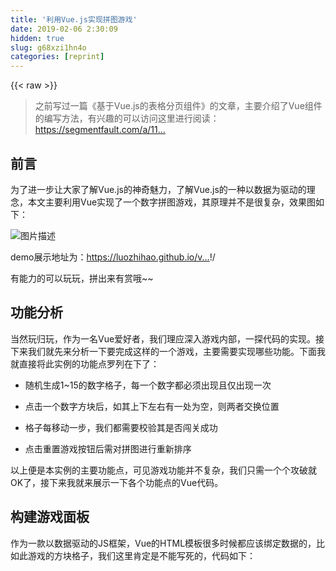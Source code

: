```yaml
---
title: '利用Vue.js实现拼图游戏' 
date: 2019-02-06 2:30:09
hidden: true
slug: g68xzi1hn4o
categories: [reprint]
---
```


{{< raw >}}

                    
<blockquote><p>之前写过一篇《基于Vue.js的表格分页组件》的文章，主要介绍了Vue组件的编写方法，有兴趣的可以访问这里进行阅读：<a href="https://segmentfault.com/a/1190000005174322">https://segmentfault.com/a/11...</a></p></blockquote>
<h2 id="articleHeader0">前言</h2>
<p>为了进一步让大家了解Vue.js的神奇魅力，了解Vue.js的一种以数据为驱动的理念，本文主要利用Vue实现了一个数字拼图游戏，其原理并不是很复杂，效果图如下：</p>
<p><span class="img-wrap"><img data-src="/img/bVzUjs" src="https://static.alili.tech/img/bVzUjs" alt="图片描述" title="图片描述" style="cursor: pointer; display: inline;"></span></p>
<p>demo展示地址为：<a href="https://luozhihao.github.io/vue-puzzle/index.html#" rel="nofollow noreferrer" target="_blank"></a><a href="https://luozhihao.github.io/vue-puzzle/index.html#" rel="nofollow noreferrer" target="_blank">https://luozhihao.github.io/v...</a>!/</p>
<p>有能力的可以玩玩，拼出来有赏哦~~</p>
<h2 id="articleHeader1">功能分析</h2>
<p>当然玩归玩，作为一名Vue爱好者，我们理应深入游戏内部，一探代码的实现。接下来我们就先来分析一下要完成这样的一个游戏，主要需要实现哪些功能。下面我就直接将此实例的功能点罗列在下了：</p>
<ul>
<li><p>随机生成1~15的数字格子，每一个数字都必须出现且仅出现一次</p></li>
<li><p>点击一个数字方块后，如其上下左右有一处为空，则两者交换位置</p></li>
<li><p>格子每移动一步，我们都需要校验其是否闯关成功</p></li>
<li><p>点击重置游戏按钮后需对拼图进行重新排序</p></li>
</ul>
<p>以上便是本实例的主要功能点，可见游戏功能并不复杂，我们只需一个个攻破就OK了，接下来我就来展示一下各个功能点的Vue代码。</p>
<h2 id="articleHeader2">构建游戏面板</h2>
<p>作为一款以数据驱动的JS框架，Vue的HTML模板很多时候都应该绑定数据的，比如此游戏的方块格子，我们这里肯定是不能写死的，代码如下：</p>
<div class="widget-codetool" style="display:none;">
      <div class="widget-codetool--inner">
      <span class="selectCode code-tool" data-toggle="tooltip" data-placement="top" title="" data-original-title="全选"></span>
      <span type="button" class="copyCode code-tool" data-toggle="tooltip" data-placement="top" data-clipboard-text="<template>
    <div class=&quot;box&quot;>
        <ul class=&quot;puzzle-wrap&quot;>
            <li 
                :class=&quot;{'puzzle': true, 'puzzle-empty': !puzzle}&quot; 
                v-for=&quot;puzzle in puzzles&quot; 
                v-text=&quot;puzzle&quot;
            ></li>
        </ul>
    </div>
</template>

<script>
export default {
    data () {
        return {
            puzzles: [1, 2, 3, 4, 5, 6, 7, 8, 9, 10, 11, 12, 13, 14, 15]
        }
    }
}
</script>" title="" data-original-title="复制"></span>
      <span type="button" class="saveToNote code-tool" data-toggle="tooltip" data-placement="top" title="" data-original-title="放进笔记"></span>
      </div>
      </div><pre class="hljs dust"><code><span class="xml"><span class="hljs-tag">&lt;<span class="hljs-name">template</span>&gt;</span>
    <span class="hljs-tag">&lt;<span class="hljs-name">div</span> <span class="hljs-attr">class</span>=<span class="hljs-string">"box"</span>&gt;</span>
        <span class="hljs-tag">&lt;<span class="hljs-name">ul</span> <span class="hljs-attr">class</span>=<span class="hljs-string">"puzzle-wrap"</span>&gt;</span>
            <span class="hljs-tag">&lt;<span class="hljs-name">li</span> 
                <span class="hljs-attr">:class</span>=<span class="hljs-string">"</span></span></span><span class="hljs-template-variable">{'puzzle': true, 'puzzle-empty': !puzzle}</span><span class="xml"><span class="hljs-tag"><span class="hljs-string">"</span> 
                <span class="hljs-attr">v-for</span>=<span class="hljs-string">"puzzle in puzzles"</span> 
                <span class="hljs-attr">v-text</span>=<span class="hljs-string">"puzzle"</span>
            &gt;</span><span class="hljs-tag">&lt;/<span class="hljs-name">li</span>&gt;</span>
        <span class="hljs-tag">&lt;/<span class="hljs-name">ul</span>&gt;</span>
    <span class="hljs-tag">&lt;/<span class="hljs-name">div</span>&gt;</span>
<span class="hljs-tag">&lt;/<span class="hljs-name">template</span>&gt;</span>

<span class="hljs-tag">&lt;<span class="hljs-name">script</span>&gt;</span><span class="javascript">
<span class="hljs-keyword">export</span> <span class="hljs-keyword">default</span> </span></span><span class="hljs-template-variable">{
    data () {
        return {
            puzzles: [1, 2, 3, 4, 5, 6, 7, 8, 9, 10, 11, 12, 13, 14, 15]
        }</span><span class="xml"><span class="undefined">
    }
}
</span><span class="hljs-tag">&lt;/<span class="hljs-name">script</span>&gt;</span></span></code></pre>
<p>这里我省略了css样式部分，大家可以先不用关心。以上代码我们将1~15的数字写死在了一个数组中，这显然不是随机排序的，那么我们就来实现随机排序的功能。</p>
<h2 id="articleHeader3">随机排序数字</h2>
<div class="widget-codetool" style="display:none;">
      <div class="widget-codetool--inner">
      <span class="selectCode code-tool" data-toggle="tooltip" data-placement="top" title="" data-original-title="全选"></span>
      <span type="button" class="copyCode code-tool" data-toggle="tooltip" data-placement="top" data-clipboard-text="<template>
    <div class=&quot;box&quot;>
        <ul class=&quot;puzzle-wrap&quot;>
            <li 
                :class=&quot;{'puzzle': true, 'puzzle-empty': !puzzle}&quot; 
                v-for=&quot;puzzle in puzzles&quot; 
                v-text=&quot;puzzle&quot;
            ></li>
        </ul>
    </div>
</template>

<script>
export default {
    data () {
        return {
            puzzles: []
        }
    },
    methods: {

        // 重置渲染
        render () {
            let puzzleArr = [],
                i = 1

            // 生成包含1 ~ 15数字的数组
            for (i; i < 16; i++) {
                puzzleArr.push(i)
            }

            // 随机打乱数组
            puzzleArr = puzzleArr.sort(() => {
                return Math.random() - 0.5
            });

            // 页面显示
            this.puzzles = puzzleArr
            this.puzzles.push('')
        },
    },
    ready () {
        this.render()
    }
}" title="" data-original-title="复制"></span>
      <span type="button" class="saveToNote code-tool" data-toggle="tooltip" data-placement="top" title="" data-original-title="放进笔记"></span>
      </div>
      </div><pre class="hljs xml"><code><span class="hljs-tag">&lt;<span class="hljs-name">template</span>&gt;</span>
    <span class="hljs-tag">&lt;<span class="hljs-name">div</span> <span class="hljs-attr">class</span>=<span class="hljs-string">"box"</span>&gt;</span>
        <span class="hljs-tag">&lt;<span class="hljs-name">ul</span> <span class="hljs-attr">class</span>=<span class="hljs-string">"puzzle-wrap"</span>&gt;</span>
            <span class="hljs-tag">&lt;<span class="hljs-name">li</span> 
                <span class="hljs-attr">:class</span>=<span class="hljs-string">"{'puzzle': true, 'puzzle-empty': !puzzle}"</span> 
                <span class="hljs-attr">v-for</span>=<span class="hljs-string">"puzzle in puzzles"</span> 
                <span class="hljs-attr">v-text</span>=<span class="hljs-string">"puzzle"</span>
            &gt;</span><span class="hljs-tag">&lt;/<span class="hljs-name">li</span>&gt;</span>
        <span class="hljs-tag">&lt;/<span class="hljs-name">ul</span>&gt;</span>
    <span class="hljs-tag">&lt;/<span class="hljs-name">div</span>&gt;</span>
<span class="hljs-tag">&lt;/<span class="hljs-name">template</span>&gt;</span>

<span class="hljs-tag">&lt;<span class="hljs-name">script</span>&gt;</span><span class="javascript">
<span class="hljs-keyword">export</span> <span class="hljs-keyword">default</span> {
    data () {
        <span class="hljs-keyword">return</span> {
            <span class="hljs-attr">puzzles</span>: []
        }
    },
    <span class="hljs-attr">methods</span>: {

        <span class="hljs-comment">// 重置渲染</span>
        render () {
            <span class="hljs-keyword">let</span> puzzleArr = [],
                i = <span class="hljs-number">1</span>

            <span class="hljs-comment">// 生成包含1 ~ 15数字的数组</span>
            <span class="hljs-keyword">for</span> (i; i &lt; <span class="hljs-number">16</span>; i++) {
                puzzleArr.push(i)
            }

            <span class="hljs-comment">// 随机打乱数组</span>
            puzzleArr = puzzleArr.sort(<span class="hljs-function"><span class="hljs-params">()</span> =&gt;</span> {
                <span class="hljs-keyword">return</span> <span class="hljs-built_in">Math</span>.random() - <span class="hljs-number">0.5</span>
            });

            <span class="hljs-comment">// 页面显示</span>
            <span class="hljs-keyword">this</span>.puzzles = puzzleArr
            <span class="hljs-keyword">this</span>.puzzles.push(<span class="hljs-string">''</span>)
        },
    },
    ready () {
        <span class="hljs-keyword">this</span>.render()
    }
}</span></code></pre>
<p>以上代码，我们利用for循环生成了一个1~15的有序数组，之后我们又利用原生JS的sort方法随机打乱数字，这里还包含了一个知识点就是Math.random()方法。<br>利用sort()方法进行自定义排序，我们需要提供一个比较函数，然后返回一个用于说明这两个值的相对顺序的数字，其返回值如下：</p>
<ul>
<li><p>返回一个小于 0 的值，说明 a 小于 b</p></li>
<li><p>返回 0，说明 a 等于 b</p></li>
<li><p>返回一个大于 0 的值，说明 a 大于 b</p></li>
</ul>
<p>这里利用Math.random()生成一个 0 ~ 1 之间的随机数，再减去0.5，这样就会有一半概率返回一个小于 0 的值， 一半概率返回一个大于 0 的值，就保证了生成数组的随机性，实现了动态随机生成数字格子的功能。</p>
<p>需要注意的是，我们还在数组最后插了一个空字符串，用来生成唯一的空白格子。</p>
<h2 id="articleHeader4">交换方块位置</h2>
<div class="widget-codetool" style="display:none;">
      <div class="widget-codetool--inner">
      <span class="selectCode code-tool" data-toggle="tooltip" data-placement="top" title="" data-original-title="全选"></span>
      <span type="button" class="copyCode code-tool" data-toggle="tooltip" data-placement="top" data-clipboard-text="<template>
    <div class=&quot;box&quot;>
        <ul class=&quot;puzzle-wrap&quot;>
            <li 
                :class=&quot;{'puzzle': true, 'puzzle-empty': !puzzle}&quot; 
                v-for=&quot;puzzle in puzzles&quot; 
                v-text=&quot;puzzle&quot;
                @click=&quot;moveFn($index)&quot;
            ></li>
        </ul>
    </div>
</template>

<script>
export default {
    data () {
        return {
            puzzles: []
        }
    },
    methods: {

        // 重置渲染
        render () {
            let puzzleArr = [],
                i = 1

            // 生成包含1 ~ 15数字的数组
            for (i; i < 16; i++) {
                puzzleArr.push(i)
            }

            // 随机打乱数组
            puzzleArr = puzzleArr.sort(() => {
                return Math.random() - 0.5
            });

            // 页面显示
            this.puzzles = puzzleArr
            this.puzzles.push('')
        },

        // 点击方块
        moveFn (index) {

            // 获取点击位置及其上下左右的值
            let curNum = this.puzzles[index],
                leftNum = this.puzzles[index - 1],
                rightNum = this.puzzles[index + 1],
                topNum = this.puzzles[index - 4],
                bottomNum = this.puzzles[index + 4]

            // 和为空的位置交换数值
            if (leftNum === '' &amp;&amp; index % 4) {
                this.puzzles.$set(index - 1, curNum)
                this.puzzles.$set(index, '')
            } else if (rightNum === '' &amp;&amp; 3 !== index % 4) {
                this.puzzles.$set(index + 1, curNum)
                this.puzzles.$set(index, '')
            } else if (topNum === '') {
                this.puzzles.$set(index - 4, curNum)
                this.puzzles.$set(index, '')
            } else if (bottomNum === '') {
                this.puzzles.$set(index + 4, curNum)
                this.puzzles.$set(index, '')
            }
        }
    },
    ready () {
        this.render()
    }
}
</script>" title="" data-original-title="复制"></span>
      <span type="button" class="saveToNote code-tool" data-toggle="tooltip" data-placement="top" title="" data-original-title="放进笔记"></span>
      </div>
      </div><pre class="hljs xml"><code><span class="hljs-tag">&lt;<span class="hljs-name">template</span>&gt;</span>
    <span class="hljs-tag">&lt;<span class="hljs-name">div</span> <span class="hljs-attr">class</span>=<span class="hljs-string">"box"</span>&gt;</span>
        <span class="hljs-tag">&lt;<span class="hljs-name">ul</span> <span class="hljs-attr">class</span>=<span class="hljs-string">"puzzle-wrap"</span>&gt;</span>
            <span class="hljs-tag">&lt;<span class="hljs-name">li</span> 
                <span class="hljs-attr">:class</span>=<span class="hljs-string">"{'puzzle': true, 'puzzle-empty': !puzzle}"</span> 
                <span class="hljs-attr">v-for</span>=<span class="hljs-string">"puzzle in puzzles"</span> 
                <span class="hljs-attr">v-text</span>=<span class="hljs-string">"puzzle"</span>
                @<span class="hljs-attr">click</span>=<span class="hljs-string">"moveFn($index)"</span>
            &gt;</span><span class="hljs-tag">&lt;/<span class="hljs-name">li</span>&gt;</span>
        <span class="hljs-tag">&lt;/<span class="hljs-name">ul</span>&gt;</span>
    <span class="hljs-tag">&lt;/<span class="hljs-name">div</span>&gt;</span>
<span class="hljs-tag">&lt;/<span class="hljs-name">template</span>&gt;</span>

<span class="hljs-tag">&lt;<span class="hljs-name">script</span>&gt;</span><span class="actionscript">
export <span class="hljs-keyword">default</span> {
    data () {
        <span class="hljs-keyword">return</span> {
            puzzles: []
        }
    },
    methods: {

        <span class="hljs-comment">// 重置渲染</span>
        render () {
            let puzzleArr = [],
                i = <span class="hljs-number">1</span>

            <span class="hljs-comment">// 生成包含1 ~ 15数字的数组</span>
            <span class="hljs-keyword">for</span> (i; i &lt; <span class="hljs-number">16</span>; i++) {
                puzzleArr.push(i)
            }

            <span class="hljs-comment">// 随机打乱数组</span>
            puzzleArr = puzzleArr.sort(() =&gt; {
                <span class="hljs-keyword">return</span> Math.random() - <span class="hljs-number">0.5</span>
            });

            <span class="hljs-comment">// 页面显示</span>
            <span class="hljs-keyword">this</span>.puzzles = puzzleArr
            <span class="hljs-keyword">this</span>.puzzles.push(<span class="hljs-string">''</span>)
        },

        <span class="hljs-comment">// 点击方块</span>
        moveFn (index) {

            <span class="hljs-comment">// 获取点击位置及其上下左右的值</span>
            let curNum = <span class="hljs-keyword">this</span>.puzzles[index],
                leftNum = <span class="hljs-keyword">this</span>.puzzles[index - <span class="hljs-number">1</span>],
                rightNum = <span class="hljs-keyword">this</span>.puzzles[index + <span class="hljs-number">1</span>],
                topNum = <span class="hljs-keyword">this</span>.puzzles[index - <span class="hljs-number">4</span>],
                bottomNum = <span class="hljs-keyword">this</span>.puzzles[index + <span class="hljs-number">4</span>]

            <span class="hljs-comment">// 和为空的位置交换数值</span>
            <span class="hljs-keyword">if</span> (leftNum === <span class="hljs-string">''</span> &amp;&amp; index % <span class="hljs-number">4</span>) {
                <span class="hljs-keyword">this</span>.puzzles.$<span class="hljs-keyword">set</span>(index - <span class="hljs-number">1</span>, curNum)
                <span class="hljs-keyword">this</span>.puzzles.$<span class="hljs-keyword">set</span>(index, <span class="hljs-string">''</span>)
            } <span class="hljs-keyword">else</span> <span class="hljs-keyword">if</span> (rightNum === <span class="hljs-string">''</span> &amp;&amp; <span class="hljs-number">3</span> !== index % <span class="hljs-number">4</span>) {
                <span class="hljs-keyword">this</span>.puzzles.$<span class="hljs-keyword">set</span>(index + <span class="hljs-number">1</span>, curNum)
                <span class="hljs-keyword">this</span>.puzzles.$<span class="hljs-keyword">set</span>(index, <span class="hljs-string">''</span>)
            } <span class="hljs-keyword">else</span> <span class="hljs-keyword">if</span> (topNum === <span class="hljs-string">''</span>) {
                <span class="hljs-keyword">this</span>.puzzles.$<span class="hljs-keyword">set</span>(index - <span class="hljs-number">4</span>, curNum)
                <span class="hljs-keyword">this</span>.puzzles.$<span class="hljs-keyword">set</span>(index, <span class="hljs-string">''</span>)
            } <span class="hljs-keyword">else</span> <span class="hljs-keyword">if</span> (bottomNum === <span class="hljs-string">''</span>) {
                <span class="hljs-keyword">this</span>.puzzles.$<span class="hljs-keyword">set</span>(index + <span class="hljs-number">4</span>, curNum)
                <span class="hljs-keyword">this</span>.puzzles.$<span class="hljs-keyword">set</span>(index, <span class="hljs-string">''</span>)
            }
        }
    },
    ready () {
        <span class="hljs-keyword">this</span>.render()
    }
}
</span><span class="hljs-tag">&lt;/<span class="hljs-name">script</span>&gt;</span></code></pre>
<ol>
<li><p>这里我们首先在每个格子的li上添加了点击事件@click="moveFn($index)"，通过$index参数获取点击方块在数组中的位置</p></li>
<li><p>其次获取其上下左右的数字在数组中的index值依次为index - 4、index + 4、index - 1、index + 1</p></li>
<li><p>当我们找到上下左右有一处为空的时候我们将空的位置赋值上当前点击格子的数字，将当前点击的位置置为空</p></li>
</ol>
<p>备注：我们为什么要使用<strong>$set</strong>方法，而不直接用等号赋值呢，这里包含了Vue响应式原理的知识点。</p>
<div class="widget-codetool" style="display:none;">
      <div class="widget-codetool--inner">
      <span class="selectCode code-tool" data-toggle="tooltip" data-placement="top" title="" data-original-title="全选"></span>
      <span type="button" class="copyCode code-tool" data-toggle="tooltip" data-placement="top" data-clipboard-text="// 因为 JavaScript 的限制，Vue.js 不能检测到下面数组变化：

// 1.直接用索引设置元素，如 vm.items[0] = {}；
// 2.修改数据的长度，如 vm.items.length = 0。
// 为了解决问题 (1)，Vue.js 扩展了观察数组，为它添加了一个 $set() 方法：

// 与 `example1.items[0] = ...` 相同，但是能触发视图更新
example1.items.$set(0, { childMsg: 'Changed!'})" title="" data-original-title="复制"></span>
      <span type="button" class="saveToNote code-tool" data-toggle="tooltip" data-placement="top" title="" data-original-title="放进笔记"></span>
      </div>
      </div><pre class="hljs vim"><code>// 因为 JavaScript 的限制，Vue.js 不能检测到下面数组变化：

// <span class="hljs-number">1</span>.直接用索引设置元素，如 <span class="hljs-keyword">vm</span>.<span class="hljs-built_in">items</span>[<span class="hljs-number">0</span>] = {}；
// <span class="hljs-number">2</span>.修改数据的长度，如 <span class="hljs-keyword">vm</span>.<span class="hljs-built_in">items</span>.length = <span class="hljs-number">0</span>。
// 为了解决问题 (<span class="hljs-number">1</span>)，Vue.js 扩展了观察数组，为它添加了一个 $<span class="hljs-keyword">set</span>() 方法：

// 与 `example1.<span class="hljs-built_in">items</span>[<span class="hljs-number">0</span>] = ...` 相同，但是能触发视图更新
example1.<span class="hljs-built_in">items</span>.$<span class="hljs-keyword">set</span>(<span class="hljs-number">0</span>, { childMs<span class="hljs-variable">g:</span> <span class="hljs-string">'Changed!'</span>})</code></pre>
<p>详见：<a href="http://cn.vuejs.org/guide/list.html#%E9%97%AE%E9%A2%98" rel="nofollow noreferrer" target="_blank"></a><a href="http://cn.vuejs.org/guide/list.html#" rel="nofollow noreferrer" target="_blank">http://cn.vuejs.org/guide/lis...</a>问题</p>
<h2 id="articleHeader5">检测是否闯关成功</h2>
<div class="widget-codetool" style="display:none;">
      <div class="widget-codetool--inner">
      <span class="selectCode code-tool" data-toggle="tooltip" data-placement="top" title="" data-original-title="全选"></span>
      <span type="button" class="copyCode code-tool" data-toggle="tooltip" data-placement="top" data-clipboard-text="<template>
    <div class=&quot;box&quot;>
        <ul class=&quot;puzzle-wrap&quot;>
            <li 
                :class=&quot;{'puzzle': true, 'puzzle-empty': !puzzle}&quot; 
                v-for=&quot;puzzle in puzzles&quot; 
                v-text=&quot;puzzle&quot;
                @click=&quot;moveFn($index)&quot;
            ></li>
        </ul>
    </div>
</template>

<script>
export default {
    data () {
        return {
            puzzles: []
        }
    },
    methods: {

        // 重置渲染
        render () {
            let puzzleArr = [],
                i = 1

            // 生成包含1 ~ 15数字的数组
            for (i; i < 16; i++) {
                puzzleArr.push(i)
            }

            // 随机打乱数组
            puzzleArr = puzzleArr.sort(() => {
                return Math.random() - 0.5
            });

            // 页面显示
            this.puzzles = puzzleArr
            this.puzzles.push('')
        },

        // 点击方块
        moveFn (index) {

            // 获取点击位置及其上下左右的值
            let curNum = this.puzzles[index],
                leftNum = this.puzzles[index - 1],
                rightNum = this.puzzles[index + 1],
                topNum = this.puzzles[index - 4],
                bottomNum = this.puzzles[index + 4]

            // 和为空的位置交换数值
            if (leftNum === '' &amp;&amp; index % 4) {
                this.puzzles.$set(index - 1, curNum)
                this.puzzles.$set(index, '')
            } else if (rightNum === '' &amp;&amp; 3 !== index % 4) {
                this.puzzles.$set(index + 1, curNum)
                this.puzzles.$set(index, '')
            } else if (topNum === '') {
                this.puzzles.$set(index - 4, curNum)
                this.puzzles.$set(index, '')
            } else if (bottomNum === '') {
                this.puzzles.$set(index + 4, curNum)
                this.puzzles.$set(index, '')
            }

            this.passFn()
        },

        // 校验是否过关
        passFn () {
            if (this.puzzles[15] === '') {
                const newPuzzles = this.puzzles.slice(0, 15)

                const isPass = newPuzzles.every((e, i) => e === i + 1)

                if (isPass) {
                    alert ('恭喜，闯关成功！')
                }
            }
        }
    },
    ready () {
        this.render()
    }
}
</script>" title="" data-original-title="复制"></span>
      <span type="button" class="saveToNote code-tool" data-toggle="tooltip" data-placement="top" title="" data-original-title="放进笔记"></span>
      </div>
      </div><pre class="hljs xml"><code><span class="hljs-tag">&lt;<span class="hljs-name">template</span>&gt;</span>
    <span class="hljs-tag">&lt;<span class="hljs-name">div</span> <span class="hljs-attr">class</span>=<span class="hljs-string">"box"</span>&gt;</span>
        <span class="hljs-tag">&lt;<span class="hljs-name">ul</span> <span class="hljs-attr">class</span>=<span class="hljs-string">"puzzle-wrap"</span>&gt;</span>
            <span class="hljs-tag">&lt;<span class="hljs-name">li</span> 
                <span class="hljs-attr">:class</span>=<span class="hljs-string">"{'puzzle': true, 'puzzle-empty': !puzzle}"</span> 
                <span class="hljs-attr">v-for</span>=<span class="hljs-string">"puzzle in puzzles"</span> 
                <span class="hljs-attr">v-text</span>=<span class="hljs-string">"puzzle"</span>
                @<span class="hljs-attr">click</span>=<span class="hljs-string">"moveFn($index)"</span>
            &gt;</span><span class="hljs-tag">&lt;/<span class="hljs-name">li</span>&gt;</span>
        <span class="hljs-tag">&lt;/<span class="hljs-name">ul</span>&gt;</span>
    <span class="hljs-tag">&lt;/<span class="hljs-name">div</span>&gt;</span>
<span class="hljs-tag">&lt;/<span class="hljs-name">template</span>&gt;</span>

<span class="hljs-tag">&lt;<span class="hljs-name">script</span>&gt;</span><span class="actionscript">
export <span class="hljs-keyword">default</span> {
    data () {
        <span class="hljs-keyword">return</span> {
            puzzles: []
        }
    },
    methods: {

        <span class="hljs-comment">// 重置渲染</span>
        render () {
            let puzzleArr = [],
                i = <span class="hljs-number">1</span>

            <span class="hljs-comment">// 生成包含1 ~ 15数字的数组</span>
            <span class="hljs-keyword">for</span> (i; i &lt; <span class="hljs-number">16</span>; i++) {
                puzzleArr.push(i)
            }

            <span class="hljs-comment">// 随机打乱数组</span>
            puzzleArr = puzzleArr.sort(() =&gt; {
                <span class="hljs-keyword">return</span> Math.random() - <span class="hljs-number">0.5</span>
            });

            <span class="hljs-comment">// 页面显示</span>
            <span class="hljs-keyword">this</span>.puzzles = puzzleArr
            <span class="hljs-keyword">this</span>.puzzles.push(<span class="hljs-string">''</span>)
        },

        <span class="hljs-comment">// 点击方块</span>
        moveFn (index) {

            <span class="hljs-comment">// 获取点击位置及其上下左右的值</span>
            let curNum = <span class="hljs-keyword">this</span>.puzzles[index],
                leftNum = <span class="hljs-keyword">this</span>.puzzles[index - <span class="hljs-number">1</span>],
                rightNum = <span class="hljs-keyword">this</span>.puzzles[index + <span class="hljs-number">1</span>],
                topNum = <span class="hljs-keyword">this</span>.puzzles[index - <span class="hljs-number">4</span>],
                bottomNum = <span class="hljs-keyword">this</span>.puzzles[index + <span class="hljs-number">4</span>]

            <span class="hljs-comment">// 和为空的位置交换数值</span>
            <span class="hljs-keyword">if</span> (leftNum === <span class="hljs-string">''</span> &amp;&amp; index % <span class="hljs-number">4</span>) {
                <span class="hljs-keyword">this</span>.puzzles.$<span class="hljs-keyword">set</span>(index - <span class="hljs-number">1</span>, curNum)
                <span class="hljs-keyword">this</span>.puzzles.$<span class="hljs-keyword">set</span>(index, <span class="hljs-string">''</span>)
            } <span class="hljs-keyword">else</span> <span class="hljs-keyword">if</span> (rightNum === <span class="hljs-string">''</span> &amp;&amp; <span class="hljs-number">3</span> !== index % <span class="hljs-number">4</span>) {
                <span class="hljs-keyword">this</span>.puzzles.$<span class="hljs-keyword">set</span>(index + <span class="hljs-number">1</span>, curNum)
                <span class="hljs-keyword">this</span>.puzzles.$<span class="hljs-keyword">set</span>(index, <span class="hljs-string">''</span>)
            } <span class="hljs-keyword">else</span> <span class="hljs-keyword">if</span> (topNum === <span class="hljs-string">''</span>) {
                <span class="hljs-keyword">this</span>.puzzles.$<span class="hljs-keyword">set</span>(index - <span class="hljs-number">4</span>, curNum)
                <span class="hljs-keyword">this</span>.puzzles.$<span class="hljs-keyword">set</span>(index, <span class="hljs-string">''</span>)
            } <span class="hljs-keyword">else</span> <span class="hljs-keyword">if</span> (bottomNum === <span class="hljs-string">''</span>) {
                <span class="hljs-keyword">this</span>.puzzles.$<span class="hljs-keyword">set</span>(index + <span class="hljs-number">4</span>, curNum)
                <span class="hljs-keyword">this</span>.puzzles.$<span class="hljs-keyword">set</span>(index, <span class="hljs-string">''</span>)
            }

            <span class="hljs-keyword">this</span>.passFn()
        },

        <span class="hljs-comment">// 校验是否过关</span>
        passFn () {
            <span class="hljs-keyword">if</span> (<span class="hljs-keyword">this</span>.puzzles[<span class="hljs-number">15</span>] === <span class="hljs-string">''</span>) {
                <span class="hljs-keyword">const</span> newPuzzles = <span class="hljs-keyword">this</span>.puzzles.slice(<span class="hljs-number">0</span>, <span class="hljs-number">15</span>)

                <span class="hljs-keyword">const</span> isPass = newPuzzles.every((e, i) =&gt; e === i + <span class="hljs-number">1</span>)

                <span class="hljs-keyword">if</span> (isPass) {
                    alert (<span class="hljs-string">'恭喜，闯关成功！'</span>)
                }
            }
        }
    },
    ready () {
        <span class="hljs-keyword">this</span>.render()
    }
}
</span><span class="hljs-tag">&lt;/<span class="hljs-name">script</span>&gt;</span></code></pre>
<p>我们在moveFn方法里调用了passFn方法来进行检测，而passFn方法里又涉及了两个知识点：<br>（1）slice方法</p>
<div class="widget-codetool" style="display:none;">
      <div class="widget-codetool--inner">
      <span class="selectCode code-tool" data-toggle="tooltip" data-placement="top" title="" data-original-title="全选"></span>
      <span type="button" class="copyCode code-tool" data-toggle="tooltip" data-placement="top" data-clipboard-text="通过slice方法我们截取数组的前15个元素生成一个新的数组，当然前提是数组随后一个元素为空" title="" data-original-title="复制"></span>
      <span type="button" class="saveToNote code-tool" data-toggle="tooltip" data-placement="top" title="" data-original-title="放进笔记"></span>
      </div>
      </div><pre class="hljs lsl"><code style="word-break: break-word; white-space: initial;">通过slice方法我们截取数组的前<span class="hljs-number">15</span>个元素生成一个新的数组，当然前提是数组随后一个元素为空</code></pre>
<p>（2）every方法</p>
<div class="widget-codetool" style="display:none;">
      <div class="widget-codetool--inner">
      <span class="selectCode code-tool" data-toggle="tooltip" data-placement="top" title="" data-original-title="全选"></span>
      <span type="button" class="copyCode code-tool" data-toggle="tooltip" data-placement="top" data-clipboard-text="通过every方法我们来循环截取后数组的每一个元素是否等于其index+1值，如果全部等于则返回true，只要有一个不等于则返回false
" title="" data-original-title="复制"></span>
      <span type="button" class="saveToNote code-tool" data-toggle="tooltip" data-placement="top" title="" data-original-title="放进笔记"></span>
      </div>
      </div><pre class="hljs applescript"><code>通过<span class="hljs-keyword">every</span>方法我们来循环截取后数组的每一个元素是否等于其index+<span class="hljs-number">1</span>值，如果全部等于则返回<span class="hljs-literal">true</span>，只要有一个不等于则返回<span class="hljs-literal">false</span>
</code></pre>
<p>如果闯关成功那么isPass的值为true，就会alert "恭喜，闯关成功！"提示窗，如果没有则不提示。</p>
<h2 id="articleHeader6">重置游戏</h2>
<p>重置游戏其实很简单，只需添加重置按钮并在其上调用render方法就行了：</p>
<div class="widget-codetool" style="display:none;">
      <div class="widget-codetool--inner">
      <span class="selectCode code-tool" data-toggle="tooltip" data-placement="top" title="" data-original-title="全选"></span>
      <span type="button" class="copyCode code-tool" data-toggle="tooltip" data-placement="top" data-clipboard-text="<template>
    <div class=&quot;box&quot;>
        <ul class=&quot;puzzle-wrap&quot;>
            <li 
                :class=&quot;{'puzzle': true, 'puzzle-empty': !puzzle}&quot; 
                v-for=&quot;puzzle in puzzles&quot; 
                v-text=&quot;puzzle&quot;
                @click=&quot;moveFn($index)&quot;
            ></li>
        </ul>
        <button class=&quot;btn btn-warning btn-block btn-reset&quot; @click=&quot;render&quot;>重置游戏</button>
    </div>
</template>

<script>
export default {
    data () {
        return {
            puzzles: []
        }
    },
    methods: {

        // 重置渲染
        render () {
            let puzzleArr = [],
                i = 1

            // 生成包含1 ~ 15数字的数组
            for (i; i < 16; i++) {
                puzzleArr.push(i)
            }

            // 随机打乱数组
            puzzleArr = puzzleArr.sort(() => {
                return Math.random() - 0.5
            });

            // 页面显示
            this.puzzles = puzzleArr
            this.puzzles.push('')
        },

        // 点击方块
        moveFn (index) {

            // 获取点击位置及其上下左右的值
            let curNum = this.puzzles[index],
                leftNum = this.puzzles[index - 1],
                rightNum = this.puzzles[index + 1],
                topNum = this.puzzles[index - 4],
                bottomNum = this.puzzles[index + 4]

            // 和为空的位置交换数值
            if (leftNum === '' &amp;&amp; index % 4) {
                this.puzzles.$set(index - 1, curNum)
                this.puzzles.$set(index, '')
            } else if (rightNum === '' &amp;&amp; 3 !== index % 4) {
                this.puzzles.$set(index + 1, curNum)
                this.puzzles.$set(index, '')
            } else if (topNum === '') {
                this.puzzles.$set(index - 4, curNum)
                this.puzzles.$set(index, '')
            } else if (bottomNum === '') {
                this.puzzles.$set(index + 4, curNum)
                this.puzzles.$set(index, '')
            }

            this.passFn()
        },

        // 校验是否过关
        passFn () {
            if (this.puzzles[15] === '') {
                const newPuzzles = this.puzzles.slice(0, 15)

                const isPass = newPuzzles.every((e, i) => e === i + 1)

                if (isPass) {
                    alert ('恭喜，闯关成功！')
                }
            }
        }
    },
    ready () {
        this.render()
    }
}
</script>

<style>
@import url('./assets/css/bootstrap.min.css');

body {
    font-family: Arial, &quot;Microsoft YaHei&quot;; 
}

.box {
    width: 400px;
    margin: 50px auto 0;
}

.puzzle-wrap {
    width: 400px;
    height: 400px;
    margin-bottom: 40px;
    padding: 0;
    background: #ccc;
    list-style: none;
}

.puzzle {
    float: left;
    width: 100px;
    height: 100px;
    font-size: 20px;
    background: #f90;
    text-align: center;
    line-height: 100px;
    border: 1px solid #ccc;
    box-shadow: 1px 1px 4px;
    text-shadow: 1px 1px 1px #B9B4B4;
    cursor: pointer;
}

.puzzle-empty {
    background: #ccc;
    box-shadow: inset 2px 2px 18px;
}

.btn-reset {
    box-shadow: inset 2px 2px 18px;
}
</style>" title="" data-original-title="复制"></span>
      <span type="button" class="saveToNote code-tool" data-toggle="tooltip" data-placement="top" title="" data-original-title="放进笔记"></span>
      </div>
      </div><pre class="hljs xml"><code><span class="hljs-tag">&lt;<span class="hljs-name">template</span>&gt;</span>
    <span class="hljs-tag">&lt;<span class="hljs-name">div</span> <span class="hljs-attr">class</span>=<span class="hljs-string">"box"</span>&gt;</span>
        <span class="hljs-tag">&lt;<span class="hljs-name">ul</span> <span class="hljs-attr">class</span>=<span class="hljs-string">"puzzle-wrap"</span>&gt;</span>
            <span class="hljs-tag">&lt;<span class="hljs-name">li</span> 
                <span class="hljs-attr">:class</span>=<span class="hljs-string">"{'puzzle': true, 'puzzle-empty': !puzzle}"</span> 
                <span class="hljs-attr">v-for</span>=<span class="hljs-string">"puzzle in puzzles"</span> 
                <span class="hljs-attr">v-text</span>=<span class="hljs-string">"puzzle"</span>
                @<span class="hljs-attr">click</span>=<span class="hljs-string">"moveFn($index)"</span>
            &gt;</span><span class="hljs-tag">&lt;/<span class="hljs-name">li</span>&gt;</span>
        <span class="hljs-tag">&lt;/<span class="hljs-name">ul</span>&gt;</span>
        <span class="hljs-tag">&lt;<span class="hljs-name">button</span> <span class="hljs-attr">class</span>=<span class="hljs-string">"btn btn-warning btn-block btn-reset"</span> @<span class="hljs-attr">click</span>=<span class="hljs-string">"render"</span>&gt;</span>重置游戏<span class="hljs-tag">&lt;/<span class="hljs-name">button</span>&gt;</span>
    <span class="hljs-tag">&lt;/<span class="hljs-name">div</span>&gt;</span>
<span class="hljs-tag">&lt;/<span class="hljs-name">template</span>&gt;</span>

<span class="hljs-tag">&lt;<span class="hljs-name">script</span>&gt;</span><span class="actionscript">
export <span class="hljs-keyword">default</span> {
    data () {
        <span class="hljs-keyword">return</span> {
            puzzles: []
        }
    },
    methods: {

        <span class="hljs-comment">// 重置渲染</span>
        render () {
            let puzzleArr = [],
                i = <span class="hljs-number">1</span>

            <span class="hljs-comment">// 生成包含1 ~ 15数字的数组</span>
            <span class="hljs-keyword">for</span> (i; i &lt; <span class="hljs-number">16</span>; i++) {
                puzzleArr.push(i)
            }

            <span class="hljs-comment">// 随机打乱数组</span>
            puzzleArr = puzzleArr.sort(() =&gt; {
                <span class="hljs-keyword">return</span> Math.random() - <span class="hljs-number">0.5</span>
            });

            <span class="hljs-comment">// 页面显示</span>
            <span class="hljs-keyword">this</span>.puzzles = puzzleArr
            <span class="hljs-keyword">this</span>.puzzles.push(<span class="hljs-string">''</span>)
        },

        <span class="hljs-comment">// 点击方块</span>
        moveFn (index) {

            <span class="hljs-comment">// 获取点击位置及其上下左右的值</span>
            let curNum = <span class="hljs-keyword">this</span>.puzzles[index],
                leftNum = <span class="hljs-keyword">this</span>.puzzles[index - <span class="hljs-number">1</span>],
                rightNum = <span class="hljs-keyword">this</span>.puzzles[index + <span class="hljs-number">1</span>],
                topNum = <span class="hljs-keyword">this</span>.puzzles[index - <span class="hljs-number">4</span>],
                bottomNum = <span class="hljs-keyword">this</span>.puzzles[index + <span class="hljs-number">4</span>]

            <span class="hljs-comment">// 和为空的位置交换数值</span>
            <span class="hljs-keyword">if</span> (leftNum === <span class="hljs-string">''</span> &amp;&amp; index % <span class="hljs-number">4</span>) {
                <span class="hljs-keyword">this</span>.puzzles.$<span class="hljs-keyword">set</span>(index - <span class="hljs-number">1</span>, curNum)
                <span class="hljs-keyword">this</span>.puzzles.$<span class="hljs-keyword">set</span>(index, <span class="hljs-string">''</span>)
            } <span class="hljs-keyword">else</span> <span class="hljs-keyword">if</span> (rightNum === <span class="hljs-string">''</span> &amp;&amp; <span class="hljs-number">3</span> !== index % <span class="hljs-number">4</span>) {
                <span class="hljs-keyword">this</span>.puzzles.$<span class="hljs-keyword">set</span>(index + <span class="hljs-number">1</span>, curNum)
                <span class="hljs-keyword">this</span>.puzzles.$<span class="hljs-keyword">set</span>(index, <span class="hljs-string">''</span>)
            } <span class="hljs-keyword">else</span> <span class="hljs-keyword">if</span> (topNum === <span class="hljs-string">''</span>) {
                <span class="hljs-keyword">this</span>.puzzles.$<span class="hljs-keyword">set</span>(index - <span class="hljs-number">4</span>, curNum)
                <span class="hljs-keyword">this</span>.puzzles.$<span class="hljs-keyword">set</span>(index, <span class="hljs-string">''</span>)
            } <span class="hljs-keyword">else</span> <span class="hljs-keyword">if</span> (bottomNum === <span class="hljs-string">''</span>) {
                <span class="hljs-keyword">this</span>.puzzles.$<span class="hljs-keyword">set</span>(index + <span class="hljs-number">4</span>, curNum)
                <span class="hljs-keyword">this</span>.puzzles.$<span class="hljs-keyword">set</span>(index, <span class="hljs-string">''</span>)
            }

            <span class="hljs-keyword">this</span>.passFn()
        },

        <span class="hljs-comment">// 校验是否过关</span>
        passFn () {
            <span class="hljs-keyword">if</span> (<span class="hljs-keyword">this</span>.puzzles[<span class="hljs-number">15</span>] === <span class="hljs-string">''</span>) {
                <span class="hljs-keyword">const</span> newPuzzles = <span class="hljs-keyword">this</span>.puzzles.slice(<span class="hljs-number">0</span>, <span class="hljs-number">15</span>)

                <span class="hljs-keyword">const</span> isPass = newPuzzles.every((e, i) =&gt; e === i + <span class="hljs-number">1</span>)

                <span class="hljs-keyword">if</span> (isPass) {
                    alert (<span class="hljs-string">'恭喜，闯关成功！'</span>)
                }
            }
        }
    },
    ready () {
        <span class="hljs-keyword">this</span>.render()
    }
}
</span><span class="hljs-tag">&lt;/<span class="hljs-name">script</span>&gt;</span>

<span class="hljs-tag">&lt;<span class="hljs-name">style</span>&gt;</span><span class="css">
@<span class="hljs-keyword">import</span> url(<span class="hljs-string">'./assets/css/bootstrap.min.css'</span>);

<span class="hljs-selector-tag">body</span> {
    <span class="hljs-attribute">font-family</span>: Arial, <span class="hljs-string">"Microsoft YaHei"</span>; 
}

<span class="hljs-selector-class">.box</span> {
    <span class="hljs-attribute">width</span>: <span class="hljs-number">400px</span>;
    <span class="hljs-attribute">margin</span>: <span class="hljs-number">50px</span> auto <span class="hljs-number">0</span>;
}

<span class="hljs-selector-class">.puzzle-wrap</span> {
    <span class="hljs-attribute">width</span>: <span class="hljs-number">400px</span>;
    <span class="hljs-attribute">height</span>: <span class="hljs-number">400px</span>;
    <span class="hljs-attribute">margin-bottom</span>: <span class="hljs-number">40px</span>;
    <span class="hljs-attribute">padding</span>: <span class="hljs-number">0</span>;
    <span class="hljs-attribute">background</span>: <span class="hljs-number">#ccc</span>;
    <span class="hljs-attribute">list-style</span>: none;
}

<span class="hljs-selector-class">.puzzle</span> {
    <span class="hljs-attribute">float</span>: left;
    <span class="hljs-attribute">width</span>: <span class="hljs-number">100px</span>;
    <span class="hljs-attribute">height</span>: <span class="hljs-number">100px</span>;
    <span class="hljs-attribute">font-size</span>: <span class="hljs-number">20px</span>;
    <span class="hljs-attribute">background</span>: <span class="hljs-number">#f90</span>;
    <span class="hljs-attribute">text-align</span>: center;
    <span class="hljs-attribute">line-height</span>: <span class="hljs-number">100px</span>;
    <span class="hljs-attribute">border</span>: <span class="hljs-number">1px</span> solid <span class="hljs-number">#ccc</span>;
    <span class="hljs-attribute">box-shadow</span>: <span class="hljs-number">1px</span> <span class="hljs-number">1px</span> <span class="hljs-number">4px</span>;
    <span class="hljs-attribute">text-shadow</span>: <span class="hljs-number">1px</span> <span class="hljs-number">1px</span> <span class="hljs-number">1px</span> <span class="hljs-number">#B9B4B4</span>;
    <span class="hljs-attribute">cursor</span>: pointer;
}

<span class="hljs-selector-class">.puzzle-empty</span> {
    <span class="hljs-attribute">background</span>: <span class="hljs-number">#ccc</span>;
    <span class="hljs-attribute">box-shadow</span>: inset <span class="hljs-number">2px</span> <span class="hljs-number">2px</span> <span class="hljs-number">18px</span>;
}

<span class="hljs-selector-class">.btn-reset</span> {
    <span class="hljs-attribute">box-shadow</span>: inset <span class="hljs-number">2px</span> <span class="hljs-number">2px</span> <span class="hljs-number">18px</span>;
}
</span><span class="hljs-tag">&lt;/<span class="hljs-name">style</span>&gt;</span></code></pre>
<p>这里我一并加上了css代码。</p>
<h2 id="articleHeader7">总结</h2>
<blockquote>
<p>其实本游戏的代码量不多，功能点也不是很复杂，不过通过Vue来写这样的游戏，有助于我们了解Vue以数据驱动的响应式原理，在简化代码量的同时也增加了代码的可读性。</p>
<p>本实例的所有源码我已经上传至我的github，地址为<a href="https://github.com/luozhihao/vue-puzzle" rel="nofollow noreferrer" target="_blank"></a><a href="https://github.com/luozhihao/vue-puzzle" rel="nofollow noreferrer" target="_blank">https://github.com/luozhihao/...</a> 需要的童鞋可以自行下载运行。</p>
</blockquote>
<p>本文地址：<a href="https://segmentfault.com/a/1190000006137236"></a><a href="https://segmentfault.com/a/1190000006137236" target="_blank">https://segmentfault.com/a/11...</a><br>博客园：<a href="http://www.cnblogs.com/luozhihao/p/5726661.html" rel="nofollow noreferrer" target="_blank"></a><a href="http://www.cnblogs.com/luozhihao/p/5726661.html" rel="nofollow noreferrer" target="_blank">http://www.cnblogs.com/luozhi...</a></p>

                
{{< /raw >}}

# 版权声明
本文资源来源互联网，仅供学习研究使用，版权归该资源的合法拥有者所有，

本文仅用于学习、研究和交流目的。转载请注明出处、完整链接以及原作者。

原作者若认为本站侵犯了您的版权，请联系我们，我们会立即删除！

## 原文标题
利用Vue.js实现拼图游戏

## 原文链接
[https://segmentfault.com/a/1190000006137236](https://segmentfault.com/a/1190000006137236)

